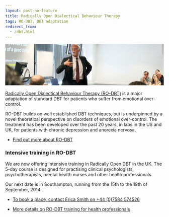 ```yaml
---
layout: post-no-feature
title: Radically Open Dialectical Behaviour Therapy
tags: RO-DBT, DBT adaptation
redirect_from:
  - /dbt.html
---
```



![](/images/presentation.png)

[Radically Open Dialectical Behaviour Therapy (RO-DBT)](/about/) is a major adaptation of standard DBT for patients who suffer from emotional over-control.

RO-DBT builds on well established DBT techniques, but is underpinned by a novel theoretical perspective on disorders of emotional over-control. The treatment has been developed over the past 20 years, in labs in the US and UK, for patients with chronic depression and anorexia nervosa,

- [Find out more about RO-DBT](/about/)


### Intensive training in RO-DBT

We are now offering intensive training in Radically Open DBT in the UK. The 5-day course is designed for practising clinical psychologists, psychotherapists, mental health nurses and other health professionals.

Our next date is in Southampton, running from the 15th to the 19th of September, 2014.


- [To book a place, contact Erica Smith on +44 (0)7584 574526](/contact/)

- [More details on RO-DBT training for health professionals](/professionals/)

